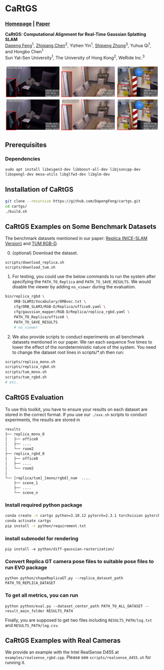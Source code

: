 # CaRtGS
### [Homepage](https://dapengfeng.github.io/cartgs/) | [Paper](https://dapengfeng.github.io/cartgs/)

**CaRtGS: Computational Alignment for Real-Time Gaussian Splatting SLAM** <br>
[Dapeng Feng](https://github.com/DapengFeng)<sup>1</sup>, [Zhiqiang Chen](https://github.com/thisparticle)<sup>2</sup>, Yizhen Yin<sup>1</sup>, [Shipeng Zhong](https://github.com/zhongshp)<sup>3</sup>, Yuhua Qi<sup>1</sup>, and Hongbo Chen<sup>1</sup> <br>
Sun Yat-Sen University<sup>1</sup>, The University of Hong Kong<sup>2</sup>, WeRide Inc.<sup>3</sup> <br>
<br>
![image](https://github.com/DapengFeng/cartgs/blob/gh_pages/docs/images/teaser.png?raw=true "cartgs")


## Prerequisites

### Dependencies

```
sudo apt install libeigen3-dev libboost-all-dev libjsoncpp-dev libopengl-dev mesa-utils libglfw3-dev libglm-dev
```

## Installation of CaRtGS
``` bash
git clone --recursive https://github.com/DapengFeng/cartgs.git
cd cartgs/
./build.sh
```

## CaRtGS Examples on Some Benchmark Datasets

The benchmark datasets mentioned in our paper: [Replica (NICE-SLAM Version)](https://github.com/cvg/nice-slam) and [TUM RGB-D](https://cvg.cit.tum.de/data/datasets/rgbd-dataset/download).

0. (optional) Download the dataset.
```
scripts/download_replica.sh
scripts/download_tum.sh
```

1. For testing, you could use the below commands to run the system after specifying the `PATH_TO_Replica` and `PATH_TO_SAVE_RESULTS`. We would disable the viewer by adding `no_viewer` during the evaluation.
``` bash
bin/replica_rgbd \
    ORB-SLAM3/Vocabulary/ORBvoc.txt \
    cfg/ORB_SLAM3/RGB-D/Replica/office0.yaml \
    cfg/gaussian_mapper/RGB-D/Replica/replica_rgbd.yaml \
    PATH_TO_Replica/office0 \
    PATH_TO_SAVE_RESULTS
    # no_viewer
```

2. We also provide scripts to conduct experiments on all benchmark datasets mentioned in our paper. We ran each sequence five times to lower the effect of the nondeterministic nature of the system. You need to change the dataset root lines in scripts/*.sh then run:
``` bash
scripts/replica_mono.sh
scripts/replica_rgbd.sh
scripts/tum_mono.sh
scripts/tum_rgbd.sh
# etc.
```



## CaRtGS Evaluation
To use this toolkit, you have to ensure your results on each dataset are stored in the correct format. If you use our `./xxx.sh` scripts to conduct experiments, the results are stored in
```
results
├── replica_mono_0
│   ├── office0
│   ├── ....
│   └── room2
├── replica_rgbd_0
│   ├── office0
│   ├── ....
│   └── room2
│
└── [replica/tum]_[mono/rgbd]_num  ....
    ├── scene_1
    ├── ....
    └── scene_n
```


### Install required python package
``` bash
conda create -n cartgs python=3.10.12 pytorch=2.3.1 torchvision pytorch-cuda=12.1 opencv -c pytorch -c nvidia -c conda-forge
conda activate cartgs
pip install -r python/requirement.txt
```

### install submodel for rendering
```
pip install -e python/diff-gaussian-rasterization/
```

### Convert Replica GT camera pose files to suitable pose files to run EVO package
```
python python/shapeReplicaGT.py --replica_dataset_path PATH_TO_REPLICA_DATASET
```

### To get all metrics, you can run
```
python python/eval.py --dataset_center_path PATH_TO_ALL_DATASET --result_main_folder RESULTS_PATH
```
Finally, you are supposed to get two files including `RESULTS_PATH/log.txt` and `RESULTS_PATH/log.csv`.

## CaRtGS Examples with Real Cameras

We provide an example with the Intel RealSense D455 at `examples/realsense_rgbd.cpp`. Please see `scripts/realsense_d455.sh` for running it.
